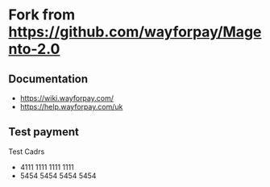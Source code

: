 # Fork from https://github.com/wayforpay/Magento-2.0


## Documentation
- https://wiki.wayforpay.com/
- https://help.wayforpay.com/uk


## Test payment

Test Cadrs
  - 4111 1111 1111 1111
  - 5454 5454 5454 5454
